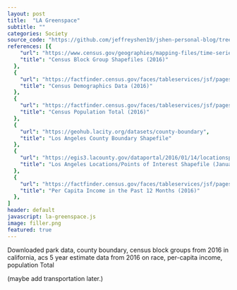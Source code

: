 ```yaml
---
layout: post
title:  "LA Greenspace"
subtitle: ""
categories: Society
source_code: "https://github.com/jeffreyshen19/jshen-personal-blog/tree/master/_code/la-greenspace"
references: [{
    "url": "https://www.census.gov/geographies/mapping-files/time-series/geo/tiger-line-file.2016.html",
    "title": "Census Block Group Shapefiles (2016)"
  },  
  {
    "url": "https://factfinder.census.gov/faces/tableservices/jsf/pages/productview.xhtml?pid=ACS_16_5YR_B02001&prodType=table",
    "title": "Census Demographics Data (2016)"
  },  
  {
    "url": "https://factfinder.census.gov/faces/tableservices/jsf/pages/productview.xhtml?pid=ACS_16_5YR_B01003&prodType=table",
    "title": "Census Population Total (2016)"
  },  
  {
    "url": "https://geohub.lacity.org/datasets/county-boundary",
    "title": "Los Angeles County Boundary Shapefile"
  },  
  {
    "url": "https://egis3.lacounty.gov/dataportal/2016/01/14/locationspoints-of-interest-lms-data/",
    "title": "Los Angeles Locations/Points of Interest Shapefile (January 2016)"
  },  
  {
    "url": "https://factfinder.census.gov/faces/tableservices/jsf/pages/productview.xhtml?pid=ACS_16_5YR_B19301&prodType=table",
    "title": "Per Capita Income in the Past 12 Months (2016)"
  },  
]
header: default
javascript: la-greenspace.js
image: filler.png
featured: true
---
```


Downloaded park data, county boundary, census block groups from 2016 in california, acs 5 year estimate data from 2016 on race, per-capita income, population Total

(maybe add transportation later.)  
